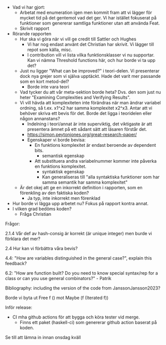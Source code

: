 
- Vad vi har gjort:
	- Arbetat med enumeration igen men kommit fram att vi lägger för mycket tid på det gentemot vad det ger. Vi har istället fokuserat på funktioner som genererar samtliga funktioner utan att använda Feat.
	- Skrivit rapport
- Rörande rapporten
	- Hur ska vi göra när vi vill ge credit till Sattler och Hughes
		- Vi har nog endast använt det Christian har skrivit. Vi lägger till repot som källa, misc.
		- I contribution vill vi lista vilka funktionsklasser vi nu supportar. Kan vi nämna Threshold functions här, och hur borde vi ta upp det?
	- Just nu ligger "What can be improved?" i teori-delen. Vi presenterar dock nya grejer som vi själva upptäckt. Hade det varit mer passande som en kort metod-del?
		- Borde inte vara teori
	- Vad tycker du att vår meta-sektion borde heta? Dvs. den som just nu heter "Examining Complexities and Verifying Results".
	- Vi vill hävda att komplexiteten inte förändras när man ändrar variabel ordning, så t.ex. x1^x2 har samma komplexitet x2^x3. Antar att vi behöver skriva ett bevis för det. Borde det ligga i teoridelen eller någon annanstans?
		- Indelning i teori/annat är inte superviktig, det viktigaste är att presentera ämnet på ett sådant sätt att läsaren förstår det.
		- https://simon.peytonjones.org/great-research-paper/
		- Egenskaper vi borde bevisa:
			- En funktions komplexitet är endast beroende av dependent bits.
				- semantisk egenskap
			- Att substituera andra variabelnummer kommer inte påverka en funktions komplexitet.
				- syntaktisk egenskap
				- Kan generaliseras till "alla syntaktiska funktioner som har samma semantik har samma komplexitet"
	- Är det okej att ge en inkorrekt definition i rapporten, som en förenkling av den faktiska koden?
		- Ja typ, inte inkorrekt men förenklad
- Hur borde vi lägga upp arbetet nu? Fokus på rapport kontra annat.
- I vilken grad bedöms koden?
	- Fråga Christian



Frågor: 

2.1.4 Vår def av hash-consig är korrekt (är unique integer) men burde vi förklara det mer?

2.4 Hur kan vi förbättra våra bevis?

4.4: "How are variables distinguished in the general case?", explain this feedback?

6.2: "How are function built? Do you need to know special syntax/rep for a class or can you use general combinators?" - Patrik 

Bibliography: including the version of the code from 
JanssonJansson2023?

Borde vi byta ut Free f () mot Maybe (f (Iterated f))




Inför release:
- CI mha github actions för att bygga och köra tester vid merge.
	- Finns ett paket (haskell-ci) som genererar github action baserat på koden.

Se till att lämna in innan onsdag kväll
